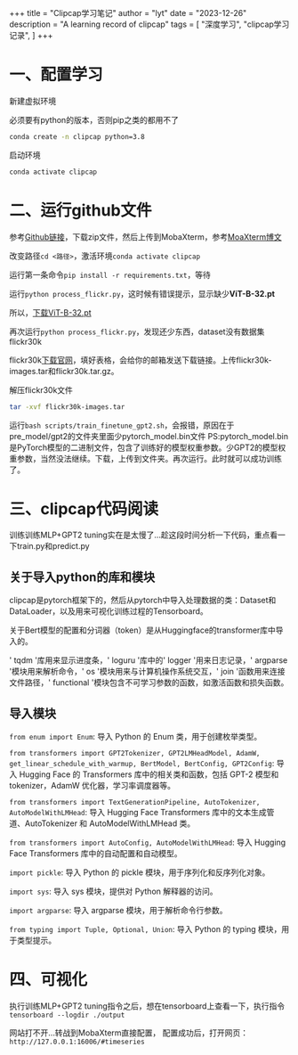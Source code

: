+++
title = "Clipcap学习笔记"
author = "lyt"
date = "2023-12-26"
description = "A learning record of clipcap"
tags = [
    "深度学习",
    "clipcap学习记录",
]
+++
 
#  一、配置学习
新建虚拟环境 

必须要有python的版本，否则pip之类的都用不了
```bash
conda create -n clipcap python=3.8
```

启动环境
```bash
conda activate clipcap
```


# 二、运行github文件
参考[Github链接](https://github.com/yangjianxin1/ClipCap-Chinese/tree/master)，下载zip文件，然后上传到MobaXterm，参考[MoaXterm博文](http://t.csdnimg.cn/kkTzg)

改变路径`cd <路径>`，激活环境`conda activate clipcap`

运行第一条命令`pip install -r requirements.txt`，等待

运行`python process_flickr.py`，这时候有错误提示，显示缺少**ViT-B-32.pt**

所以，[下载ViT-B-32.pt](https://openaipublic.azureedge.net/clip/models/40d365715913c9da98579312b702a82c18be219cc2a73407c4526f58eba950af/ViT-B-32.pt)

再次运行`python process_flickr.py`，发现还少东西，dataset没有数据集flickr30k

flickr30k[下载官网](https://shannon.cs.illinois.edu/DenotationGraph/)，填好表格，会给你的邮箱发送下载链接。上传flickr30k-images.tar和flickr30k.tar.gz。

解压flickr30k文件
```bash
tar -xvf flickr30k-images.tar
```

运行`bash scripts/train_finetune_gpt2.sh`，会报错，原因在于pre_model/gpt2的文件夹里面少pytorch_model.bin文件
PS:pytorch_model.bin是PyTorch模型的二进制文件，包含了训练好的模型权重参数。少GPT2的模型权重参数，当然没法继续。下载，上传到文件夹。再次运行。此时就可以成功训练了。


# 三、clipcap代码阅读

训练训练MLP+GPT2 tuning实在是太慢了...趁这段时间分析一下代码，重点看一下train.py和predict.py

## 关于导入python的库和模块

clipcap是pytorch框架下的，然后从pytorch中导入处理数据的类：Dataset和DataLoader，以及用来可视化训练过程的Tensorboard。

关于Bert模型的配置和分词器（token）是从Huggingface的transformer库中导入的。

' tqdm '库用来显示进度条，' loguru '库中的' logger '用来日志记录，' argparse '模块用来解析命令，' os '模块用来与计算机操作系统交互，' join '函数用来连接文件路径，' functional '模块包含不可学习参数的函数，如激活函数和损失函数。


## 导入模块

`from enum import Enum`: 导入 Python 的 Enum 类，用于创建枚举类型。

`from transformers import GPT2Tokenizer, GPT2LMHeadModel, AdamW, get_linear_schedule_with_warmup, BertModel, BertConfig, GPT2Config`: 导入 Hugging Face 的 Transformers 库中的相关类和函数，包括 GPT-2 模型和 tokenizer，AdamW 优化器，学习率调度器等。

`from transformers import TextGenerationPipeline, AutoTokenizer, AutoModelWithLMHead`: 导入 Hugging Face Transformers 库中的文本生成管道、AutoTokenizer 和 AutoModelWithLMHead 类。

`from transformers import AutoConfig, AutoModelWithLMHead`: 导入 Hugging Face Transformers 库中的自动配置和自动模型。

`import pickle`: 导入 Python 的 pickle 模块，用于序列化和反序列化对象。

`import sys`: 导入 sys 模块，提供对 Python 解释器的访问。

`import argparse`: 导入 argparse 模块，用于解析命令行参数。

`from typing import Tuple, Optional, Union`: 导入 Python 的 typing 模块，用于类型提示。


# 四、可视化
执行训练MLP+GPT2 tuning指令之后，想在tensorboard上查看一下，执行指令`tensorboard --logdir ./output `

网站打不开...转战到MobaXterm直接配置，
配置成功后，打开网页：`http://127.0.0.1:16006/#timeseries`



